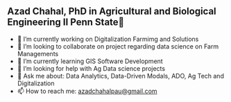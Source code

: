 ## Azad Chahal, PhD in Agricultural and Biological Engineering II Penn State👋

- 🔭 I’m currently working on Digitalization Farmimg and Solutions 
- 👯 I’m looking to collaborate on project regarding data science on Farm Managements
- 🌱 I’m currently learning GIS Software Development
- 🤔 I’m looking for help with Ag Data science projects
- 💬 Ask me about: Data Analytics, Data-Driven Modals, ADO, Ag Tech and Digitalization
- 📫 How to reach me: azadchahalpau@gmail.com
